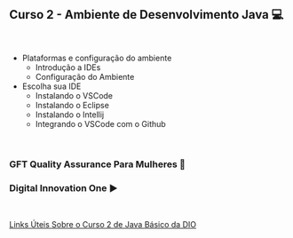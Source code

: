 ## Curso 2 - Ambiente de Desenvolvimento Java  💻 
<br/>

- Plataformas e configuração do ambiente  
  - Introdução a IDEs 
  - Configuração do Ambiente
- Escolha sua IDE
  - Instalando o VSCode
  - Instalando o Eclipse
  - Instalando o Intellij
  - Integrando o VSCode com o Github
  
<br/>
  
  <h3>GFT Quality Assurance Para Mulheres 👩 </h3>  
  <h3>Digital Innovation One ▶️ </h3>

  <br/>

  [Links Úteis Sobre o Curso 2 de Java Básico da DIO](https://github.com/danielle-victoria/Cursos-sobre-Java/tree/main/Curso%202%20-%20Ambiente%20de%20Desenvolvimento%20Java)
